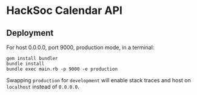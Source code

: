 # HackSoc Calendar API
## Deployment

For host 0.0.0.0, port 9000, production mode, in a terminal:

```
gem install bundler
bundle install
bundle exec main.rb -p 9000 -e production
```

Swapping `production` for `development` will enable stack traces and host on `localhost` instead of `0.0.0.0`.